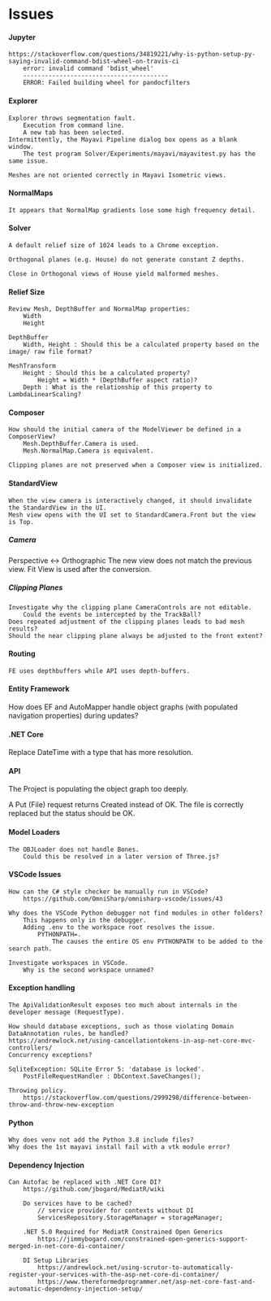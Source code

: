 # Issues
#### Jupyter
    https://stackoverflow.com/questions/34819221/why-is-python-setup-py-saying-invalid-command-bdist-wheel-on-travis-ci
        error: invalid command 'bdist_wheel'
        ----------------------------------------
        ERROR: Failed building wheel for pandocfilters

#### Explorer
    Explorer throws segmentation fault.
        Execution from command line.
        A new tab has been selected.
    Intermittently, the Mayavi Pipeline dialog box opens as a blank window.
        The test program Solver/Experiments/mayavi/mayavitest.py has the same issue.
   
    Meshes are not oriented correctly in Mayavi Isometric views.

#### NormalMaps
    It appears that NormalMap gradients lose some high frequency detail.

#### Solver
    A default relief size of 1024 leads to a Chrome exception.

    Orthogonal planes (e.g. House) do not generate constant Z depths.
    
    Close in Orthogonal views of House yield malformed meshes.

#### Relief Size
    Review Mesh, DepthBuffer and NormalMap properties:
        Width
        Height

    DepthBuffer
        Width, Height : Should this be a calculated property based on the image/ raw file format?
    
    MeshTransform
        Height : Should this be a calculated property?
            Height = Width * (DepthBuffer aspect ratio)?
        Depth : What is the relationship of this property to LambdaLinearScaling?

#### Composer
    How should the initial camera of the ModelViewer be defined in a ComposerView?
        Mesh.DepthBuffer.Camera is used.
        Mesh.NormalMap.Camera is equivalent.  
    
    Clipping planes are not preserved when a Composer view is initialized.

#### StandardView
    When the view camera is interactively changed, it should invalidate the StandardView in the UI.
    Mesh view opens with the UI set to StandardCamera.Front but the view is Top.

##### Camera
Perspective <-> Orthographic
    The new view does not match the previous view.
    Fit View is used after the conversion.

##### Clipping Planes

    Investigate why the clipping plane CameraControls are not editable.
        Could the events be intercepted by the TrackBall?
    Does repeated adjustment of the clipping planes leads to bad mesh results?
    Should the near clipping plane always be adjusted to the front extent?

#### Routing
    FE uses depthbuffers while API uses depth-buffers.

#### Entity Framework
How does EF and AutoMapper handle object graphs (with populated navigation properties) during updates?

#### .NET Core
Replace DateTime with a type that has more resolution.

#### API
The Project is populating the object graph too deeply.

A Put (File) request returns Created instead of OK. The file is correctly replaced but the status should be OK.

#### Model Loaders
    The OBJLoader does not handle Bones.
        Could this be resolved in a later version of Three.js?

#### VSCode Issues
    How can the C# style checker be manually run in VSCode?
        https://github.com/OmniSharp/omnisharp-vscode/issues/43
    
    Why does the VSCode Python debugger not find modules in other folders?
        This happens only in the debugger.
        Adding .env to the workspace root resolves the issue.
            PYTHONPATH=.
                The causes the entire OS env PYTHONPATH to be added to the search path.
    
    Investigate workspaces in VSCode.
        Why is the second workspace unnamed?

#### Exception handling
    The ApiValidationResult exposes too much about internals in the developer message (RequestType).
    
    How should database exceptions, such as those violating Domain DataAnnotation rules, be handled?
    https://andrewlock.net/using-cancellationtokens-in-asp-net-core-mvc-controllers/
    Concurrency exceptions?
    
    SqliteException: SQLite Error 5: 'database is locked'.
        PostFileRequestHandler : DbContext.SaveChanges();
    
    Throwing policy.
        https://stackoverflow.com/questions/2999298/difference-between-throw-and-throw-new-exception
#### Python
    Why does venv not add the Python 3.8 include files?
    Why does the 1st mayavi install fail with a vtk module error?
#### Dependency Injection
    Can Autofac be replaced with .NET Core DI?
        https://github.com/jbogard/MediatR/wiki

        Do services have to be cached?
            // service provider for contexts without DI
            ServicesRepository.StorageManager = storageManager;

        .NET 5.0 Required for MediatR Constrained Open Generics
            https://jimmybogard.com/constrained-open-generics-support-merged-in-net-core-di-container/

        DI Setup Libraries
            https://andrewlock.net/using-scrutor-to-automatically-register-your-services-with-the-asp-net-core-di-container/
            https://www.thereformedprogrammer.net/asp-net-core-fast-and-automatic-dependency-injection-setup/
        
